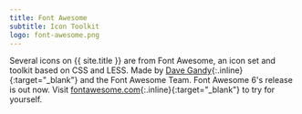 ```yaml
---
title: Font Awesome
subtitle: Icon Toolkit
logo: font-awesome.png
---
```


Several icons on {{ site.title }} are from Font Awesome, an icon set and toolkit based on CSS and LESS. Made by [Dave Gandy](https://twitter.com/davegandy){:.inline}{:target="_blank"} and the Font Awesome Team. Font Awesome 6's release is out now. Visit [fontawesome.com](https://fontawesome.com/){:.inline}{:target="_blank"} to try for yourself.